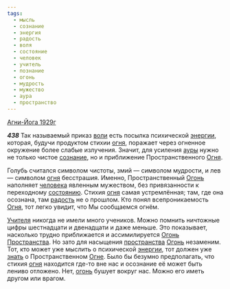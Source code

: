 ```yaml
---
tags:
  - мысль
  - сознание
  - энергия
  - радость
  - воля
  - состояние
  - человек
  - учитель
  - познание
  - огонь
  - мудрость
  - мужество
  - аура
  - пространство
---
```


[Агни-Йога 1929г](/agni/1929)

___438___
Так называемый приказ [воли](/tag/#воля) есть посылка психической [энергии](/tag/#энергия), которая, будучи продуктом стихии [огня](/tag/#[огонь](/tag/#огонь)), поражает через огненное окружение более слабые излучения. Значит, для усиления [ауры](/tag/#аура) нужно не только чистое [сознание](/tag/#сознание), но и приближение Пространственного [Огня](/tag/#[огонь](/tag/#огонь)).   

Голубь считался символом чистоты, змий — символом мудрости, и лев — символом [огня](/tag/#[огонь](/tag/#огонь)) бесстрашия. Именно, Пространственный [Огонь](/tag/#[огонь](/tag/#огонь)) наполняет [человека](/tag/#человек) явленным мужеством, без привязанности к переходному [состоянию](/tag/#состояние). Стихия [огня](/tag/#[огонь](/tag/#огонь)) самая устремлённая; там, где она осознана, там [радость](/tag/#радость) не о прошлом. Кто понял всепроникаемость [Огня](/tag/#[огонь](/tag/#огонь)), тот легко увидит, что Мы сообщаемся огнём.   

[Учителя](/tag/#учитель) никогда не имели много учеников. Можно помнить ничтожные цифры шестнадцати и двенадцати и даже меньше. Это показывает, насколько трудно приближается и ассимилируется [Огонь](/tag/#[огонь](/tag/#огонь)) [Пространства](/tag/#пространство). Но зато для насыщения [пространства](/tag/#пространство) [Огонь](/tag/#[огонь](/tag/#огонь)) незаменим. Тот, кто может уже мыслить о психической [энергии](/tag/#энергия), тот должен уже [знать](/tag/#познание) о Пространственном [Огне](/tag/#[огонь](/tag/#огонь)). Было бы безумно предполагать, что стихия [огня](/tag/#[огонь](/tag/#огонь)) находится где-то вне нас и осознание её может быть лениво отложено. Нет, [огонь](/tag/#огонь) бушует вокруг нас. Можно его иметь другом или врагом.